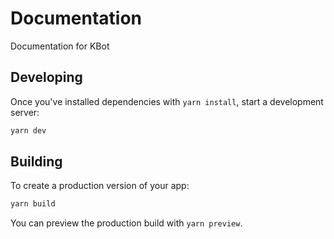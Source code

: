 # Documentation

Documentation for KBot

## Developing

Once you've installed dependencies with `yarn install`, start a development server:

```bash
yarn dev
```

## Building

To create a production version of your app:

```bash
yarn build
```

You can preview the production build with `yarn preview`.
